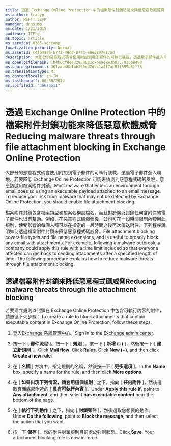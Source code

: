 ```yaml
---
title: 透過 Exchange Online Protection 中的檔案附件封鎖功能來降低惡意軟體威脅
ms.author: tracyp
author: MSFTTracyP
manager: dansimp
ms.date: 1/21/2015
audience: ITPro
ms.topic: article
ms.service: O365-seccomp
localization_priority: Normal
ms.assetid: c4fb4a86-b772-49d0-8773-e8ee897e175d
description: 大部分的惡意程式碼會使用附加到電子郵件的可執行裝載，透過電子郵件進入環境。若要降低 Exchange Online Protection 可能未偵測到惡意程式碼的風險，您應該啟用檔案附件封鎖。
ms.openlocfilehash: 1b4b6dfdee32958021c7aeae8e3b0257033eb490
ms.sourcegitcommit: 361aab46b1bb295ed2dcc1a417ac81f699b8ff78
ms.translationtype: MT
ms.contentlocale: zh-TW
ms.lasthandoff: 08/30/2019
ms.locfileid: "36676511"
---
```

# <a name="reducing-malware-threats-through-file-attachment-blocking-in-exchange-online-protection"></a><span data-ttu-id="c45fe-104">透過 Exchange Online Protection 中的檔案附件封鎖功能來降低惡意軟體威脅</span><span class="sxs-lookup"><span data-stu-id="c45fe-104">Reducing malware threats through file attachment blocking in Exchange Online Protection</span></span>

<span data-ttu-id="c45fe-p102">大部分的惡意程式碼會使用附加到電子郵件的可執行裝載，透過電子郵件進入環境。若要降低 Exchange Online Protection 可能未偵測到惡意程式碼的風險，您應該啟用檔案附件封鎖。</span><span class="sxs-lookup"><span data-stu-id="c45fe-p102">Most malware that enters an environment through email does so using an executable payload attached to an email message. To reduce your risk from malware that may not be detected by Exchange Online Protection, you should enable file attachment blocking.</span></span>
  
<span data-ttu-id="c45fe-p103">檔案附件封鎖包含檔案類型和檔案名稱副檔名，而且對於廣泛封鎖任何含附件的電子郵件也很有幫助。例如，在惡意程式碼爆發後，公司可在一段時間限制內套用此規則，使受影響的每個人都可以在指定的一段時間之後再次傳送附件。下列程序說明如何透過檔案附件封鎖來降低惡意程式碼威脅。</span><span class="sxs-lookup"><span data-stu-id="c45fe-p103">File attachment blocking covers file types and file name extensions, and is useful to broadly block any email with attachments. For example, following a malware outbreak, a company could apply this rule with a time limit included so that everyone affected can get back to sending attachments after a specified length of time. The following procedure explains how to reduce malware threats through file attachment blocking.</span></span>
  
## <a name="reducing-malware-threats-through-file-attachment-blocking"></a><span data-ttu-id="c45fe-110">透過檔案附件封鎖來降低惡意程式碼威脅</span><span class="sxs-lookup"><span data-stu-id="c45fe-110">Reducing malware threats through file attachment blocking</span></span>

<span data-ttu-id="c45fe-111">若要建立規則以封鎖在 Exchange Online Protection 中包含可執行內容的附件，請遵循下列步驟：</span><span class="sxs-lookup"><span data-stu-id="c45fe-111">To create a rule to block attachments that contain executable content in Exchange Online Protection, follow these steps:</span></span>
  
1. <span data-ttu-id="c45fe-112">登入[Exchange 系統管理中心](../exchange-admin-center-in-exchange-online-protection-eop.md)。</span><span class="sxs-lookup"><span data-stu-id="c45fe-112">Sign in to the [Exchange admin center](../exchange-admin-center-in-exchange-online-protection-eop.md).</span></span>

2. <span data-ttu-id="c45fe-p104">按一下 [ **郵件流程** ]。按一下 [ **規則** ]。按一下 [ **新增 (+)** ]，然後按一下 [ **建立新規則** ]。</span><span class="sxs-lookup"><span data-stu-id="c45fe-p104">Click **Mail flow**. Click **Rules**. Click **New (+)**, and then click **Create a new rule**.</span></span>

3. <span data-ttu-id="c45fe-116">在 [ **名稱** ] 方塊中，指定規則的名稱，然後按一下 [ **更多選項** ]。</span><span class="sxs-lookup"><span data-stu-id="c45fe-116">In the **Name** box, specify a name for the rule, and then click **More options**.</span></span>

4. <span data-ttu-id="c45fe-117">在 [ **如果出現下列情況，請套用這個規則** ] 之下，指向 [ **任何附件** ]，然後選取頁面底部附近的 [ **具有可執行內容** ]。</span><span class="sxs-lookup"><span data-stu-id="c45fe-117">Under **Apply this rule if**, point to **Any attachment**, and then select **has executable content** near the bottom of the page.</span></span>

5. <span data-ttu-id="c45fe-118">在 [ **執行下列動作** ] 之下，指向 [ **封鎖郵件** ]，然後選取您想要的動作。</span><span class="sxs-lookup"><span data-stu-id="c45fe-118">Under **Do the following**, point to **Block the message**, and then select the action that you want.</span></span>

6. <span data-ttu-id="c45fe-p105">按一下 **儲存** ]。您的附件封鎖規則目前處於強制狀態。</span><span class="sxs-lookup"><span data-stu-id="c45fe-p105">Click **Save**. Your attachment blocking rule is now in force.</span></span>
